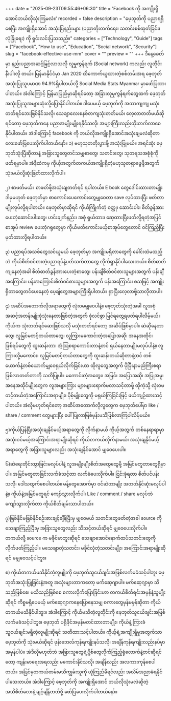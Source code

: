 +++
date = "2025-09-23T09:55:46+06:30"
title = 'Facebook ကို အကျိုးရှိအောင်ဘယ်လိုသုံးကြမလဲ။'
recorded = false
description = "ဖေ့ဘုတ်ကို ပညာရရှိစေပြီး အကျိုးရှိအောင် အသုံးပြနည်းများ (ပညာတိုးတက်ရေး၊ သတင်းစစ်ထုတ်ခြင်း၊ လုံခြုံရေး) ကို ရှင်းလင်းပြသသည်။"
categories = ["Technology", "Guide"]
tags = ["Facebook", "How to use", "Education", "Social network", "Security"]
slug = "facebook-effective-use-mm"
cover = ""
preview = ""
+++
ဒီနေ့ခေတ်မှာ နည်းပညာအဆင့်မြင့်လာသလို လူမှုကွန်ရက် (Social network) ကလည်း လူတိုင်းနီးပါးလို တယ်။ မြန်မာနိုင်ငံမှာ Jan 2020 ထိကောက်ယူထားတဲ့စစ်တမ်းအရ ဖေ့ဘုတ်အသုံးပြုသူပမာဏ 94.9%ရှိပါတယ်လို့ Social Media Stats Myanmar မှာဖော်ပြထားပါတယ်။ အဲဒါကြောင့် မြန်မာပြည်မှာဆိုရင်တော့ အခြားလူမှုကွန်ရက်တွေထက် ဖေ့ဘုတ်အသုံးပြုသူအများဆုံးလို့ပြောနိုင်ပါတယ်။ ဒါပေမယ့် ဖေ့ဘုတ်ကို အထာကျကျ မသုံးတတ်ရင်ဘေးဖြစ်နိုင်သလို၊ သေချာလေးစနစ်တကျသုံးတတ်မယ်၊ လေ့လာတတ်မယ်ဆိုရင်တော့ ဖေ့ဘုတ်ကနေ ပညာအမျိုးမျိုးရနိုင်သလို၊ အများကြီးလည်းတိုးတက်လာစေနိုင်ပါတယ်။ အဲဒါကြောင့် facebook ကို ဘယ်လိုအကျိုးရှိအောင်အသုံးချမလဲဆိုတာလေးဖော်ပြပေးလိုက်ပါတယ်နော်။
၁) ဗဟုသုတတိုးပွားဖို့ အသုံးပြုမယ်။
အရင်ဆုံး ဖေ့ဘုတ်သုံးပြီဆိုတာနဲ့ အခြားသူတွေတင်သမျှစာတွေ၊ သတင်းတွေ၊ သုတရသအစုံစုံကို ဖတ်ရမှာပါ။ အဲဒီ့ထဲကမှ ကိုယ့်အတွက်တကယ်အကျိုးရှိတဲ့ဗဟုသုတရှာဖွေဖို့အတွက် သုံးမယ်လို့ဆုံးဖြတ်ထားလိုက်ပါ။

၂) စာဖတ်မယ်။
စာဖတ်ဖို့အသုံးချတတ်ရင် ရပါတယ်။ E book တွေဒေါင်းထားတာမျိုး ဒါမှမဟုတ် ဖေ့ဘုတ်မှာ စာကောင်းပေကောင်းတွေမျှဝေတာ save လုပ်ထားပြီး ဖတ်တာမျိုးလုပ်လို့ရပါတယ်။ ဖေ့ဘုတ်မှာဆိုရင် ကိုယ်ကြိုက်တဲ့ ဝတ္ထု၊ ဆောင်းပါး၊ စိတ်ခွန်အားပေးတဲ့ဆောင်းပါးတွေ၊ ဟင်းချက်နည်း၊ အစုံ ရှယ်ထား၊ ဆေ့ထားပြီးဖတ်လို့ရတဲ့အပြင် စာအုပ် review ပေးတဲ့ဂရုတွေမှာ ကိုယ်ဖတ်ကောင်းမယ့်စာအုပ်တွေတောင် ဝင်ကြည့်ပြီးမှတ်ထားလို့ရပါတယ်။

၃) ပညာရပ်အသစ်တွေသင်ယူမယ်
ဖေ့ဘုတ်မှာ အကျိုးမရှိတာတွေကို ခေါင်းထဲမထည့်ဘဲ ကိုယ်စိတ်ဝင်စားတဲ့ပညာရပ်နဲ့ပတ်သက်တာတွေ လိုက်ရှာနိုင်ပါသေးတယ်။ စိတ်ဓာတ်ကျနေတဲ့အခါ စိတ်ဓာတ်ခွန်အားပေးတဲ့စာတွေ၊ ပန်းချီစိတ်ဝင်စားသူများအတွက် ပန်းချီအကြောင်း၊ ပန်းအကြောင်းစိတ်ဝင်စားသူများအတွက် ပန်းအကြောင်း၊ စသဖြင့် အကျိုးရှိတာတွေတင်ပေးနေတဲ့ ပေ့ချ်တွေအများကြီးရှိပါတယ်။ ရှာပြီးလေ့လာဖို့သာလိုတာပါ။

၄) အဆိပ်အတောက်လိုအရာတွေကို လုံးဝမမျှဝေပါနဲ့။
ဖေ့ဘုတ်သုံးတဲ့အခါ လူအစုံ အဆင့်အတန်းမျိုးစုံသုံးနေတာဖြစ်တဲ့အတွက် စုံလင်စွာ မြင်ရတွေ့ရဖတ်ရပါလိမ့်မယ်။ ကိုယ်က သုံးတတ်ရင်ဆေးဖြစ်သလို မသုံးတတ်ရင်တော့ အဆိပ်ဖြစ်မှာပါ။ ဆဲဆိုနေတာတွေ၊ လူမြင်မတင့်တယ်တာတွေ၊ လူကြားမကောင်းတဲ့အပြောအဆို၊ အနေအထိုင်၊ ဖြစ်ရပ်တွေကို ထူးဆန်းတာ၊ အံ့သြစရာကောင်းတာနဲ့တင် ရှယ်နေတာမျိုးမလုပ်ပါနဲ့။ လူကြားလို့မကောင်း၊ လူမြင်မတင့်တယ်တာတွေကို ထူးဆန်းတယ်ဆိုတာနဲ့တင် တစ်ယောက်နဲ့တစ်ယောက်မျှဝေရှယ်လိုက်ခြင်းဟာ ထိုလူတွေအတွက် ပိုပြီးနာမည်ကြီးစရာဖြစ်လာတတ်တာကို သတိပြုပါ။ မကောင်းတဲ့အတွေး၊ အမြင်၊ အပြောအဆို၊ အပြုအမူ၊ အနေအထိုင်မျိုးတွေက လူအများကြား များများရောက်မလာသင့်တာမို့ ထိုကဲ့သို့ လုံးဝမတင့်တယ်တဲ့အကြောင်းအရာမျိုး၊ ပိုစ့်မျိုးတွေကို မရှယ်ကြခြင်းဖြင့် ဖယ်ကျဉ်ထားသင့်ပါတယ်။ အဲလိုမဟုတ်ရင်တော့ အဆိပ်အတောက်လိုလူတွေက ဖေ့ဘုတ်ပေါ်မှာ like / share / comment တွေများပြီး ပေါ်ပြုလာဖြစ်မှန်းမသိဖြစ်လာကြပါလိမ့်မယ်။

၅)ကိုယ်ပြန်ပြီးအသုံးချနိုင်မယ့်အရာတွေကို လိုက်နာမယ်
ကိုယ့်အတွက် တစ်နေရာရာမှာအသုံးဝင်မယ့်အကြောင်းအရာမျိုးဆိုရင် ကိုယ်တကယ်လိုက်နာမယ်၊ အသုံးချနိုင်မယ့်အရာတွေကို အခြားသူများလည်း အသုံးချနိုင်အောင် မျှဝေပေးပါ။

၆)ဆဲရေးတိုင်းထွာခြင်းမလုပ်ပါနဲ့
လူအမျိုးမျိုးစိတ်အထွေထွေမို့ အမြင်မတူတာတွေရှိမှာပါ။ အမြင်မတူတာခြင်းလက်ခံသင့်တာ လက်ခံပေးလိုက်ပါ။ ငြင်းခုံရတာ စိတ်ပင်ပန်းသလို၊ ဒေါသထွက်စေပါတယ်။ မန့်တွေအောက်မှာ ဝင်ဆဲတာမျိုး အတတ်နိုင်ဆုံးမလုပ်ပါနဲ့။ ကိုယ်နဲ့အမြင်မတူရင် ကျော်သွားလိုက်ပါ၊ Like / comment / share မလုပ်ဘဲ ကျော်သွားလိုက်တာ ကိုယ်စိတ်ချမ်းသာပါတယ်။

၇)ဖြစ်နိုင်မဖြစ်နိုင်စဉ်းစားချင့်ချိန်ပြီးမှ မျှဝေမယ်
သတင်းတွေဖတ်တဲ့အခါ source ကိုသေချာကြည့်ပြီးမှ အခြားသူတွေလည်း သိသင့်တယ်ဆိုရင် မျှဝေပေးလိုက်ပါ။ တကယ်လို့ source က မခိုင်မာဘူးဆိုရင် သေချာအောင်နောက်ထပ်သတင်းတွေကို လိုက်ဖတ်ကြည့်ပါ။ မသေချာတဲ့သတင်း၊ မခိုင်လုံတဲ့သတင်းမျိုး၊ အကြောင်းအရာမျိုးဆိုရင် မမျှဝေသင့်ပါဘူး။

၈) ကိုယ်တကယ်မသိနိုင်တဲ့လူမျိုးကို ဖေ့ဘုတ်သူငယ်ချင်းအဖြစ်လက်မခံသင့်ပါဘူး
ဖေ့ဘုတ်အသုံးပြုခြင်းနဲ့အတူ အသုံးများတာကတော့ မက်ဆေ့ဂျာပါ။ မက်ဆေ့ဂျာမှာ သိသည်ဖြစ်စေ၊ မသိသည်ဖြစ်စေ စကားလိုက်ပြောခြင်းဟာ တကယ်စိတ်ရင်းအမှန်နဲ့သူမျိုးဆိုရင် ကိစ္စမရှိပေမယ့် မက်ဆေ့ဂျာကနေပြောနေသမျှ စကားတွေမှန်မမှန်ဆိုတာ ကိုယ်တကယ်မသိနိုင်ပါဘူး။ အဲဒါကြောင့် ကိုယ်မသိတဲ့လူတိုင်းကို ဖေ့ဘုတ်သူငယ်ချင်းအဖြစ်လက်မခံသင့်ပါဘူး။ ဖေ့ဘုတ် ပရိုဖိုင်အမှန်မတင်ထားတာမျိုး၊ ကိုယ်နဲ့ ကြားခံသူငယ်ချင်းမရှိတဲ့လူမျိုးဆိုရင် သတိထားသင့်ပါတယ်။
ကိုယ့်ရဲ့အကျိုးရှိမှုအတွက်သာဖေ့ဘုတ်ကို သုံးမယ်ဆိုရင် ဖုန်းဘေလ်ကုန်ရကျိုးနပ်သလို၊ အချိန်ကုန်ရကျိုးလည်းနပ်မှာအမှန်ပါပဲ။ အဲဒီလိုမဟုတ်ဘဲ အခြားသူတွေရဲ့ပို့စ်တွေလိုက်ကြည့်ရုံလောက်နဲ့တင်ဆိုရင်တော့ ကျန်းမာရေးအရလည်း မကောင်းနိုင်သလို၊ အချိန်လည်း အလကားကုန်စေပါတယ်။ အပြင်မှတကယ်တမ်းမသိကျွမ်းသူကို ယုံကြည်မိရင်လည်း အလိမ်အညာခံရနိုင်ပါသေးတယ်။ အဲဒါကြောင့် ဖေ့ဘုတ်ကို အကျိုးရှိအောင် ဘယ်လိုသုံးမလဲဆိုတဲ့ အသိစိတ်လေးနဲ့ ချင့်ချိန်တတ်ဖို့ ဖော်ပြပေးလိုက်ပါတယ်နော်။ 